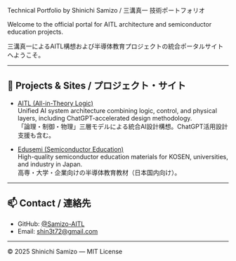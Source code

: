 Technical Portfolio by Shinichi Samizo / 三溝真一 技術ポートフォリオ

Welcome to the official portal for AITL architecture and semiconductor education projects.

三溝真一によるAITL構想および半導体教育プロジェクトの統合ポータルサイトへようこそ。

---

## 🔗 Projects & Sites / プロジェクト・サイト

- [AITL (All-in-Theory Logic)](https://samizo-aitl.github.io/AITL/)  
  Unified AI system architecture combining logic, control, and physical layers, including ChatGPT-accelerated design methodology.  
  「論理・制御・物理」三層モデルによる統合AI設計構想。ChatGPT活用設計支援も含む。

- [Edusemi (Semiconductor Education)](https://samizo-aitl.github.io/edusemi/)  
  High-quality semiconductor education materials for KOSEN, universities, and industry in Japan.  
  高専・大学・企業向けの半導体教育教材（日本国内向け）。

---

## 📫 Contact / 連絡先

- GitHub: [@Samizo-AITL](https://github.com/Samizo-AITL)  
- Email: shin3t72@gmail.com  

---

© 2025 Shinichi Samizo — MIT License
